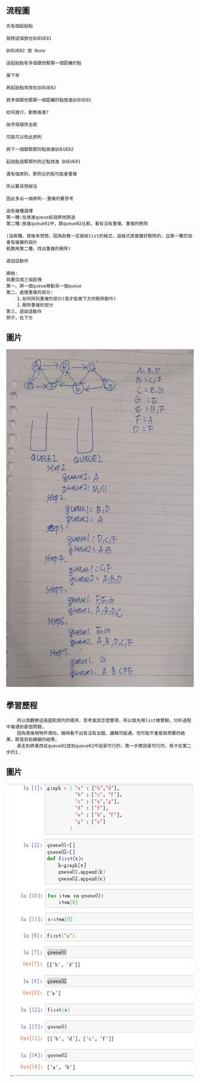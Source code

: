 流程圖
------
    先有個起始點

    就將這個放在QUEUE01

    QUEUE02 放 None

    這起始點有多個跟他緊鄰一個距離的點

    接下來

    將起始點改放在QUEUE02

    將多個跟他緊鄰一個距離的點放進QUEUE01

    如何進行，動態推進?

    按字母順序去取

    可能可以依此原則

    將下一個跟緊鄰的點放進QUEUE02

    起始點這緊鄰的附近點放進 QUEUE01

    還有個原則，那附近的點可能會重複

    所以要另想辦法

    因此多出一個原則--重複的要思考
    
    這有幾種選擇
    第一種:在放進queue前就將他跳過
    第二種:放進queue01中，跟queue02比較，看有沒有重複，重複的刪除
    
    (這兩種，我後來想想。因為助教一定是給list的格式，這格式感覺蠻好刪除的，且第一種恐怕會有複雜的設計
    乾脆用第二種，找出重複的刪除)

    遞迴這動作
    
    總結:
    我要完成三個區塊
    第一、將一個queue移動另一個queue
    第二、處理重複的部分:
        1.如何辨別重複的部分(我才能做下方的刪除動作)
        2.刪除重複的部分
    第三、遞迴這動作
    例子，在下方
圖片
------
![image](https://github.com/ghost36168/realreason/blob/master/%E5%9C%96%E7%89%87/hW5.jpg)

學習歷程
------
        所以我觀察這張圖和我列的順序，思考我該怎麼實現，所以我先用list做實驗，分析過程中會遇到甚麼問題，
        因為直接用物件導向，臨時看不出有沒有出錯，邏輯可能通，但可能不會是我想要的結果。那我目前模擬的結果，
        是走到將東西從queue01放到queue02中這是可行的，第一步應該是可行的，我卡在第二步的1.
圖片
-------
![image](https://github.com/ghost36168/realreason/blob/master/%E5%9C%96%E7%89%87/HW5%E6%A8%A1%E6%93%AC.PNG)


